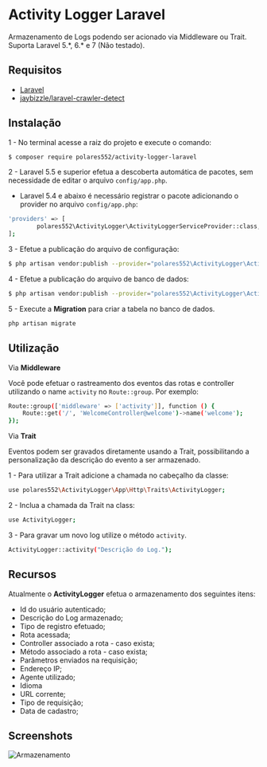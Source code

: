# Activity Logger Laravel

Armazenamento de Logs podendo ser acionado via Middleware ou Trait.
Suporta Laravel 5.\*, 6.\* e 7 (Não testado).

## Requisitos

- [Laravel](https://laravel.com/docs/installation)
- [jaybizzle/laravel-crawler-detect](https://github.com/JayBizzle/Laravel-Crawler-Detect)

## Instalação
1 - No terminal acesse a raiz do projeto e execute o comando:

```sh
$ composer require polares552/activity-logger-laravel
```
2 - Laravel 5.5 e superior efetua a descoberta automática de pacotes, sem necessidade de editar o arquivo `config/app.php`.

* Laravel 5.4 e abaixo é necessário registrar o pacote adicionando o provider no arquivo `config/app.php`:

```sh
'providers' => [
        polares552\ActivityLogger\ActivityLoggerServiceProvider::class,
];
```
3 - Efetue a publicação do arquivo de configuração:

```sh
$ php artisan vendor:publish --provider="polares552\ActivityLogger\ActivityLoggerServiceProvider" --tag="config"
```
4 - Efetue a publicação do arquivo de banco de dados:

```sh
$ php artisan vendor:publish --provider="polares552\ActivityLogger\ActivityLoggerServiceProvider" --tag="migrations"
```
5 - Execute a **Migration** para criar a tabela no banco de dados.

```sh
php artisan migrate
```

## Utilização

Via **Middleware**

Você pode efetuar o rastreamento dos eventos das rotas e controller utilizando o name `activity` no `Route::group`. Por exemplo:

```sh
Route::group(['middleware' => ['activity']], function () {
    Route::get('/', 'WelcomeController@welcome')->name('welcome');
});
```

Via **Trait**

Eventos podem ser gravados diretamente usando a Trait, possibilitando a personalização da descrição do evento a ser armazenado.

1 - Para utilizar a Trait adicione a chamada no cabeçalho da classe:

```sh
use polares552\ActivityLogger\App\Http\Traits\ActivityLogger;
```

2 - Inclua a chamada da Trait na class:

```sh
use ActivityLogger;
```

3 - Para gravar um novo log utilize o método `activity`.

```sh
ActivityLogger::activity("Descrição do Log.");
```

## Recursos

Atualmente o **ActivityLogger**  efetua o armazenamento dos seguintes itens:
* Id do usuário autenticado;
* Descrição do Log armazenado;
* Tipo de registro efetuado;
* Rota acessada;
* Controller associado a rota - caso exista;
* Método associado a rota - caso exista;
* Parâmetros enviados na requisição;
* Endereço IP;
* Agente utilizado;
* Idioma
* URL corrente;
* Tipo de requisição;
* Data de cadastro;


## Screenshots

![Armazenamento](https://doc-0c-4o-docs.googleusercontent.com/docs/securesc/gc0bubv9l7trmepc4o2i07tjr9p7i5rv/dokg6bompip9ui2atk19lvi6pslucnan/1594350675000/04649545898294582601/02284283181153919839/1DiUSXY69e73akLvor0JNfoZf-ncuTKsR?e=view&authuser=0&nonce=loh61nr38ln98&user=02284283181153919839&hash=lr2pn7dvl7skjcngrk0h96hlk10ud385)

